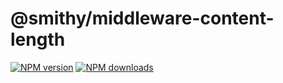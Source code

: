 # @smithy/middleware-content-length
[![NPM version](https://img.shields.io/npm/v/@smithy/middleware-content-length/latest.svg)](https://www.npmjs.com/package/@smithy/middleware-content-length)
[![NPM downloads](https://img.shields.io/npm/dm/@smithy/middleware-content-length.svg)](https://www.npmjs.com/package/@smithy/middleware-content-length)
